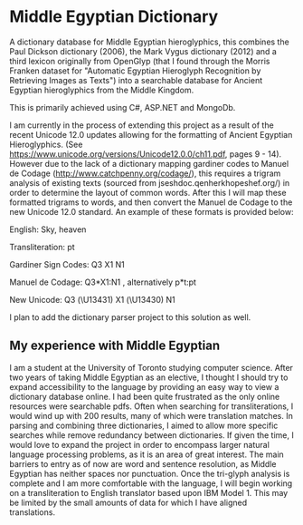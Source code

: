 # Middle Egyptian Dictionary
A dictionary database for Middle Egyptian hieroglyphics, this combines the Paul Dickson dictionary (2006), the Mark Vygus dictionary (2012) and a third lexicon originally from OpenGlyp (that I found through the Morris Franken dataset for "Automatic Egyptian Hieroglyph Recognition by Retrieving Images as Texts") into a searchable database for Ancient Egyptian hieroglyphics from the Middle Kingdom.

This is primarily achieved using C#, ASP.NET and MongoDb.

I am currently in the process of extending this project as a result of the recent Unicode 12.0 updates allowing for the formatting of Ancient Egyptian Hieroglyphics. (See https://www.unicode.org/versions/Unicode12.0.0/ch11.pdf, pages 9 - 14). However due to the lack of a dictionary mapping gardiner codes to Manuel de Codage (http://www.catchpenny.org/codage/), this requires a trigram analysis of existing texts (sourced from jseshdoc.qenherkhopeshef.org/) in order to determine the layout of common words. After this I will map these formatted trigrams to words, and then convert the Manuel de Codage to the new Unicode 12.0 standard. An example of these formats is provided below: 

English: Sky, heaven

Transliteration: pt

Gardiner Sign Codes: Q3 X1 N1

Manuel de Codage: Q3\*X1:N1 , alternatively p\*t:pt

New Unicode: Q3 (\U13431) X1 (\U13430) N1

I plan to add the dictionary parser project to this solution as well.

## My experience with Middle Egyptian
I am a student at the University of Toronto studying computer science. After two years of taking Middle Egyptian as an elective, I thought I should try to expand accessibility to the language by providing an easy way to view a dictionary database online. I had been quite frustrated as the only online resources were searchable pdfs. Often when searching for transliterations, I would wind up with 200 results, many of which were translation matches. In parsing and combining three dictionaries, I aimed to allow more specific searches while remove redundancy between dictionaries. 
If given the time, I would love to expand the project in order to encompass larger natural language processing problems, as it is an area of great interest. The main barriers to entry as of now are word and sentence resolution, as Middle Egyptian has neither spaces nor punctuation. Once the tri-glyph analysis is complete and I am more comfortable with the language, I will begin working on a transliteration to English translator based upon IBM Model 1. This may be limited by the small amounts of data for which I have aligned translations.
